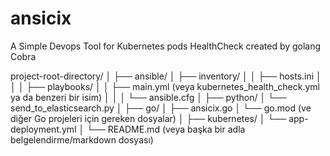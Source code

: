 # ansicix
A Simple Devops Tool for Kubernetes pods  HealthCheck created by golang Cobra 

project-root-directory/
│
├── ansible/
│   ├── inventory/
│   │   ├── hosts.ini
│   │
│   ├── playbooks/
│   │   ├── main.yml (veya kubernetes_health_check.yml ya da benzeri bir isim)
│   │
│   └── ansible.cfg
│
├── python/
│   └── send_to_elasticsearch.py
│
├── go/
│   ├── ansicix.go
│   └── go.mod (ve diğer Go projeleri için gereken dosyalar)
│
├── kubernetes/
│   └── app-deployment.yml
│
└── README.md (veya başka bir adla belgelendirme/markdown dosyası)
